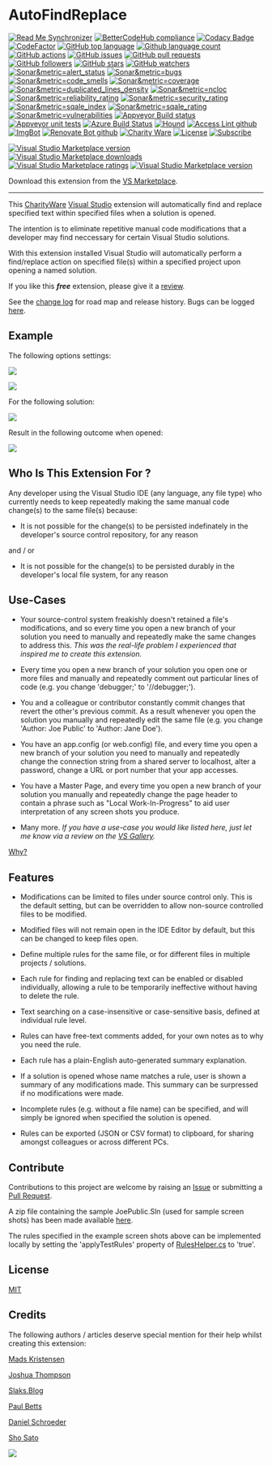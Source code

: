 [AppVeyorProjectUrl]: https://ci.appveyor.com/project/GregTrevellick/autofindreplace
[AppVeyorProjectBuildStatusBadgeSvg]: https://ci.appveyor.com/api/projects/status/tcugu9rs3ihbgl7o?svg=true
[GitHubRepoURL]: https://github.com/GregTrevellick/AutoFindReplace
[GitHubRepoIssuesURL]: https://github.com/GregTrevellick/AutoFindReplace/issues
[GitHubRepoPullRequestsURL]: https://github.com/GregTrevellick/AutoFindReplace/pulls
[VersionNumberBadgeURL]: https://vsmarketplacebadge.apphb.com/version/GregTrevellick.AutoFindReplace.svg
[VisualStudioURL]: https://www.visualstudio.com/
[VSMarketplaceUrl]: https://marketplace.visualstudio.com/items?itemName=GregTrevellick.AutoFindReplace
[VSMarketplaceReviewsUrl]: https://marketplace.visualstudio.com/items?itemName=GregTrevellick.AutoFindReplace#review-details
[CharityWareURL]: https://github.com/GregTrevellick/MiscellaneousArtefacts/wiki/Charity-Ware
[WhyURL]: https://github.com/GregTrevellick/MiscellaneousArtefacts/wiki/Why

# AutoFindReplace

<!--BadgesSTART-->
<!-- Powered by https://github.com/GregTrevellick/ReadMeSynchronizer -->
[![Read Me Synchronizer](https://img.shields.io/badge/-powered%20by%20ReadMeSynchronizer-brightgreen.svg)](https://github.com/GregTrevellick/ReadMeSynchronizer)
[![BetterCodeHub compliance](https://bettercodehub.com/edge/badge/GregTrevellick/AutoFindReplace?branch=master)](https://bettercodehub.com/results/GregTrevellick/AutoFindReplace)
[![Codacy Badge](https://api.codacy.com/project/badge/Grade/e0cb8a23f42c4859aeb5c653b1a3d2b6)](https://www.codacy.com/project/gtrevellick/AutoFindReplace/dashboard?utm_source=github.com&amp;utm_medium=referral&amp;utm_content=GregTrevellick/AutoFindReplace&amp;utm_campaign=Badge_Grade_Dashboard)
 [![CodeFactor](https://www.codefactor.io/repository/github/GregTrevellick/AutoFindReplace/badge)](https://www.codefactor.io/repository/github/GregTrevellick/AutoFindReplace)
    [![GitHub top language](https://img.shields.io/github/languages/top/GregTrevellick/AutoFindReplace.svg)](https://github.com/GregTrevellick/AutoFindReplace)
[![Github language count](https://img.shields.io/github/languages/count/GregTrevellick/AutoFindReplace.svg)](https://github.com/GregTrevellick/AutoFindReplace)
[![GitHub actions](https://github.com/GregTrevellick/AutoFindReplace/workflows/.NET%20Core%20CI/badge.svg)](https://github.com/GregTrevellick/AutoFindReplace/actions)
[![GitHub issues](https://img.shields.io/github/issues-raw/GregTrevellick/AutoFindReplace.svg)](https://github.com/GregTrevellick/AutoFindReplace/issues)
[![GitHub pull requests](https://img.shields.io/github/issues-pr-raw/GregTrevellick/AutoFindReplace.svg)](https://github.com/GregTrevellick/AutoFindReplace/pulls)
[![GitHub followers](https://img.shields.io/github/followers/GregTrevellick.svg)](https://github.com/GregTrevellick?tab=followers)
[![GitHub stars](https://img.shields.io/github/stars/GregTrevellick/AutoFindReplace.svg)](https://github.com/GregTrevellick/AutoFindReplace)
[![GitHub watchers](https://img.shields.io/github/watchers/GregTrevellick/AutoFindReplace.svg)](https://github.com/GregTrevellick/AutoFindReplace/watchers)
[![Sonar&metric=alert_status](https://sonarcloud.io/api/project_badges/measure?project=AutoFindReplace&metric=alert_status)](https://sonarcloud.io/dashboard?id=AutoFindReplace)
[![Sonar&metric=bugs](https://sonarcloud.io/api/project_badges/measure?project=AutoFindReplace&metric=bugs)](https://sonarcloud.io/component_measures?id=AutoFindReplace&metric=bugs)
[![Sonar&metric=code_smells](https://sonarcloud.io/api/project_badges/measure?project=AutoFindReplace&metric=code_smells)](https://sonarcloud.io/component_measures?id=AutoFindReplace&metric=code_smells)
[![Sonar&metric=coverage](https://sonarcloud.io/api/project_badges/measure?project=AutoFindReplace&metric=coverage)](https://sonarcloud.io/component_measures?id=AutoFindReplace&metric=Coverage)
[![Sonar&metric=duplicated_lines_density](https://sonarcloud.io/api/project_badges/measure?project=AutoFindReplace&metric=duplicated_lines_density)](https://sonarcloud.io/component_measures?id=AutoFindReplace&metric=duplicated_lines)
[![Sonar&metric=ncloc](https://sonarcloud.io/api/project_badges/measure?project=AutoFindReplace&metric=ncloc)](https://sonarcloud.io/component_measures?id=AutoFindReplace&metric=ncloc)
[![Sonar&metric=reliability_rating](https://sonarcloud.io/api/project_badges/measure?project=AutoFindReplace&metric=reliability_rating)](https://sonarcloud.io/component_measures?id=AutoFindReplace&metric=reliability_rating)
[![Sonar&metric=security_rating](https://sonarcloud.io/api/project_badges/measure?project=AutoFindReplace&metric=security_rating)](https://sonarcloud.io/component_measures?id=AutoFindReplace&metric=security_rating)
[![Sonar&metric=sqale_index](https://sonarcloud.io/api/project_badges/measure?project=AutoFindReplace&metric=sqale_index)](https://sonarcloud.io/component_measures?id=AutoFindReplace&metric=sqale_index)
[![Sonar&metric=sqale_rating](https://sonarcloud.io/api/project_badges/measure?project=AutoFindReplace&metric=sqale_rating)](https://sonarcloud.io/component_measures?id=AutoFindReplace&metric=sqale_rating)
[![Sonar&metric=vulnerabilities](https://sonarcloud.io/api/project_badges/measure?project=AutoFindReplace&metric=vulnerabilities)](https://sonarcloud.io/component_measures?id=AutoFindReplace&metric=vulnerabilities)
[![Appveyor Build status](https://ci.appveyor.com/api/projects/status/2iy2c8ucrn5mc96o?svg=true)](https://ci.appveyor.com/project/GregTrevellick/AutoFindReplace)
[![Appveyor unit tests](https://img.shields.io/appveyor/tests/GregTrevellick/AutoFindReplace.svg)](https://ci.appveyor.com/project/GregTrevellick/AutoFindReplace/build/tests)
[![Azure Build Status](https://gregtrevellick.visualstudio.com/AutoFindReplace/_apis/build/status/AutoFindReplace)](https://gregtrevellick.visualstudio.com/AutoFindReplace/_build/latest?definitionId=4)
[![Hound](https://img.shields.io/badge/hound_ci-checked-brightgreen.svg)](https://houndci.com/)
[![Access Lint github](https://img.shields.io/badge/a11y-checked-brightgreen.svg)](https://www.accesslint.com)
[![ImgBot](https://img.shields.io/badge/images-optimized-brightgreen.svg)](https://imgbot.net/)
[![Renovate Bot github](https://img.shields.io/badge/renovatebot-checked-brightgreen.svg)](https://renovatebot.com/)
[![Charity Ware](https://img.shields.io/badge/charity%20ware-thank%20you-brightgreen.svg)](https://github.com/GregTrevellick/MiscellaneousArtefacts/wiki/Charity-Ware)
[![License](https://img.shields.io/github/license/gittools/gitlink.svg)](/LICENSE.txt)
[![Subscribe](https://img.shields.io/badge/subscribe%20to%20receive%20notificatons-grey.svg)](https://github.com/GregTrevellick/AutoFindReplace/subscription)
 
[![Visual Studio Marketplace version](https://img.shields.io/badge/-AutoFindReplace-%23e2165e.svg)](https://marketplace.visualstudio.com/items?itemName=GregTrevellick.AutoFindReplace)
[![Visual Studio Marketplace downloads](https://vsmarketplacebadge.apphb.com/installs/GregTrevellick.AutoFindReplace.svg)](https://marketplace.visualstudio.com/items?itemName=GregTrevellick.AutoFindReplace)
[![Visual Studio Marketplace ratings](https://vsmarketplacebadge.apphb.com/rating/GregTrevellick.AutoFindReplace.svg)](https://marketplace.visualstudio.com/items?itemName=GregTrevellick.AutoFindReplace)
[![Visual Studio Marketplace version](https://vsmarketplacebadge.apphb.com/version/GregTrevellick.AutoFindReplace.svg)](https://marketplace.visualstudio.com/items?itemName=GregTrevellick.AutoFindReplace)



<!--BadgesEND-->







<!--![](https://vsmarketplacebadge.apphb.com/installs/GregTrevellick.AutoFindReplace.svg)-->
<!--![](https://vsmarketplacebadge.apphb.com/rating/GregTrevellick.AutoFindReplace.svg)-->
<!--[![Source Browser](https://img.shields.io/badge/Browse-Source-green.svg)](http://sourcebrowser.io/Browse/GregTrevellick/AutoFindReplace)-->

Download this extension from the [VS Marketplace][VSMarketplaceUrl].

---------------------------------------

<!--COPY START FOR VS GALLERY-->

This [CharityWare][CharityWareURL] [Visual Studio][VisualStudioUrl] extension will automatically find and replace specified text within specified files when a solution is opened.

The intention is to eliminate repetitive manual code modifications that a developer may find neccessary for certain Visual Studio solutions.

With this extension installed Visual Studio will automatically perform a find/replace action on specified file(s) within a specified project upon opening a named solution.

If you like this ***free*** extension, please give it a [review][VSMarketplaceReviewsUrl].

See the [change log](CHANGELOG.md) for road map and release history. Bugs can be logged [here][GitHubRepoIssuesURL].

## Example

The following options settings:

![](AutoFindReplace/Resources/ReadMeScreenShot_OptionsGeneral.png)

![](AutoFindReplace/Resources/ReadMeScreenShot_OptionsRules.png)

For the following solution:

![](AutoFindReplace/Resources/ReadMeScreenShot_Solution.png)

Result in the following outcome when opened:

![](AutoFindReplace/Resources/ReadMeScreenShot_ResultsWindow.png)

## Who Is This Extension For ?

Any developer using the Visual Studio IDE (any language, any file type) who currently needs to keep repeatedly making the same manual code change(s) to the same file(s) because:

 - It is not possible for the change(s) to be persisted indefinately in the developer's source control repository, for any reason

 and / or

 - It is not possible for the change(s) to be persisted durably in the developer's local file system, for any reason

## Use-Cases

 - Your source-control system freakishly doesn't retained a file's modifications, and so every time you open a new branch of your solution you need to manually and repeatedly make the same changes to address this. *This was the real-life problem I experienced that inspired me to create this extension.*
 
 - Every time you open a new branch of your solution you open one or more files and manually and repeatedly comment out particular lines of code (e.g. you change 'debugger;' to '//debugger;').
 
 - You and a colleague or contributor constantly commit changes that revert the other's previous commit. As a result whenever you open the solution you manually and repeatedly edit the same file (e.g. you change 'Author: Joe Public' to 'Author: Jane Doe').
  
 - You have an app.config (or web.config) file, and every time you open a new branch of your solution you need to manually and repeatedly change the connection string from a shared server to localhost, alter a password, change a URL or port number that your app accesses.

 - You have a Master Page, and every time you open a new branch of your solution you manually and repeatedly change the page header to contain a phrase such as "Local Work-In-Progress" to aid user interpretation of any screen shots you produce.
  
 - Many more. *If you have a use-case you would like listed here, just let me know via a review on the [VS Gallery][VSMarketplaceReviewsUrl].*
 
 [Why?][WhyURL]
 
## Features

- Modifications can be limited to files under source control only. This is the default setting, but can be overridden to allow non-source controlled files to be modified.

- Modified files will not remain open in the IDE Editor by default, but this can be changed to keep files open.

- Define multiple rules for the same file, or for different files in multiple projects / solutions. 

- Each rule for finding and replacing text can be enabled or disabled individually, allowing a rule to be temporarily ineffective without having to delete the rule.

- Text searching on a case-insensitive or case-sensitive basis, defined at individual rule level.

- Rules can have free-text comments added, for your own notes as to why you need the rule. 

- Each rule has a plain-English auto-generated summary explanation.

- If a solution is opened whose name matches a rule, user is shown a summary of any modifications made. This summary can be surpressed if no modifications were made.

- Incomplete rules (e.g. without a file name) can be specified, and will simply be ignored when specified the solution is opened. 

- Rules can be exported (JSON or CSV format) to clipboard, for sharing amongst colleagues or across different PCs.

<!--COPY END FOR VS GALLERY-->

## Contribute

Contributions to this project are welcome by raising an [Issue][GitHubRepoIssuesURL] or submitting a [Pull Request][GitHubRepoPullRequestsURL].

A zip file containing the sample JoePublic.Sln (used for sample screen shots) has been made available [here](https://github.com/GregTrevellick/AutoFindReplace/blob/master/JoePublic.zip).

The rules specified in the example screen shots above can be implemented locally by setting the 'applyTestRules' property of [RulesHelper.cs](https://github.com/GregTrevellick/AutoFindReplace/blob/master/AutoFindReplace/Helpers/RulesHelper.cs) to 'true'.

## License

[MIT](/LICENSE.txt)

## Credits

The following authors / articles deserve special mention for their help whilst creating this extension:

[Mads Kristensen](https://channel9.msdn.com/Events/Build/2016/B886)

[Joshua Thompson](http://schmalls.com/2015/01/19/adventures-in-visual-studio-extension-development-part-2)

[Slaks.Blog](http://blog.slaks.net/2013-11-10/extending-visual-studio-part-2-core-concepts/)

[Paul Betts](https://github.com/paulcbetts/SaveAllTheTime)

[Daniel Schroeder](http://blog.danskingdom.com/category/visual-studio-extensions/)

[Sho Sato](https://vsmarketplacebadge.apphb.com/)

[![](chart.png)][VSMarketplaceUrl]
